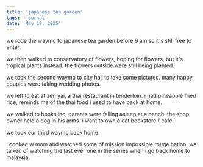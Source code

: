 ```yaml
---
title: 'japanese tea garden'
tags: 'journal'
date: 'May 19, 2025'
---
```


we rode the waymo to japanese tea garden before 9 am so it's still free to enter.

we then walked to conservatory of flowers, hoping for flowers, but it's tropical plants instead. the flowers outside were still being planted.

we took the second waymo to city hall to take some pictures. many happy couples were taking wedding photos.

we left to eat at zen yai, a thai restaurant in tenderloin. i had pineapple fried rice, reminds me of the thai food i used to have back at home.

we walked to books inc. parents were falling asleep at a bench. the shop owner held a dog in his arms. i want to own a cat bookstore / cafe.

we took our third waymo back home.

i cooked w mom and watched some of mission impossible rouge nation. we talked of watching the last ever one in the series when i go back home to malaysia.
